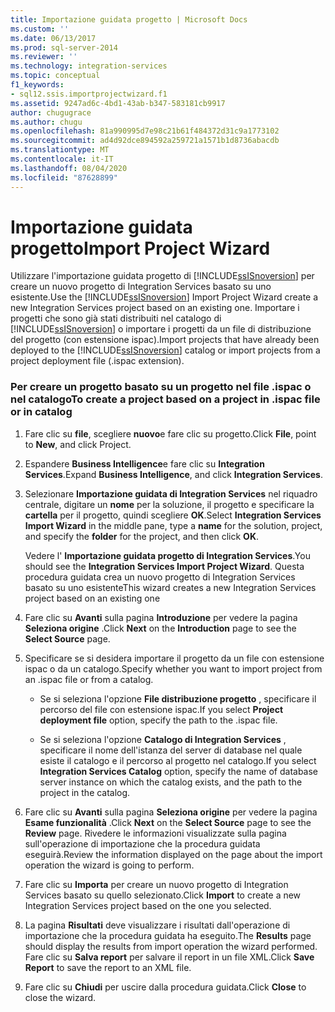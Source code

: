 ```yaml
---
title: Importazione guidata progetto | Microsoft Docs
ms.custom: ''
ms.date: 06/13/2017
ms.prod: sql-server-2014
ms.reviewer: ''
ms.technology: integration-services
ms.topic: conceptual
f1_keywords:
- sql12.ssis.importprojectwizard.f1
ms.assetid: 9247ad6c-4bd1-43ab-b347-583181cb9917
author: chugugrace
ms.author: chugu
ms.openlocfilehash: 81a990995d7e98c21b61f484372d31c9a1773102
ms.sourcegitcommit: ad4d92dce894592a259721a1571b1d8736abacdb
ms.translationtype: MT
ms.contentlocale: it-IT
ms.lasthandoff: 08/04/2020
ms.locfileid: "87628899"
---
```

# <a name="import-project-wizard"></a><span data-ttu-id="b049f-102">Importazione guidata progetto</span><span class="sxs-lookup"><span data-stu-id="b049f-102">Import Project Wizard</span></span>
  <span data-ttu-id="b049f-103">Utilizzare l'importazione guidata progetto di [!INCLUDE[ssISnoversion](../includes/ssisnoversion-md.md)] per creare un nuovo progetto di Integration Services basato su uno esistente.</span><span class="sxs-lookup"><span data-stu-id="b049f-103">Use the [!INCLUDE[ssISnoversion](../includes/ssisnoversion-md.md)] Import Project Wizard create a new Integration Services project based on an existing one.</span></span> <span data-ttu-id="b049f-104">Importare i progetti che sono già stati distribuiti nel catalogo di [!INCLUDE[ssISnoversion](../includes/ssisnoversion-md.md)] o importare i progetti da un file di distribuzione del progetto (con estensione ispac).</span><span class="sxs-lookup"><span data-stu-id="b049f-104">Import projects that have already been deployed to the [!INCLUDE[ssISnoversion](../includes/ssisnoversion-md.md)] catalog or import projects from a project deployment file (.ispac extension).</span></span>  
  
### <a name="to-create-a-project-based-on-a-project-in-ispac-file-or-in-catalog"></a><span data-ttu-id="b049f-105">Per creare un progetto basato su un progetto nel file .ispac o nel catalogo</span><span class="sxs-lookup"><span data-stu-id="b049f-105">To create a project based on a project in .ispac file or in catalog</span></span>  
  
1.  <span data-ttu-id="b049f-106">Fare clic su **file**, scegliere **nuovo**e fare clic su progetto.</span><span class="sxs-lookup"><span data-stu-id="b049f-106">Click **File**, point to **New**, and click Project.</span></span>  
  
2.  <span data-ttu-id="b049f-107">Espandere **Business Intelligence**e fare clic su **Integration Services**.</span><span class="sxs-lookup"><span data-stu-id="b049f-107">Expand **Business Intelligence**, and click **Integration Services**.</span></span>  
  
3.  <span data-ttu-id="b049f-108">Selezionare **Importazione guidata di Integration Services** nel riquadro centrale, digitare un **nome** per la soluzione, il progetto e specificare la **cartella** per il progetto, quindi scegliere **OK**.</span><span class="sxs-lookup"><span data-stu-id="b049f-108">Select **Integration Services Import Wizard** in the middle pane, type a **name** for the solution, project, and specify the **folder** for the project, and then click **OK**.</span></span>  
  
     <span data-ttu-id="b049f-109">Vedere l' **Importazione guidata progetto di Integration Services**.</span><span class="sxs-lookup"><span data-stu-id="b049f-109">You should see the **Integration Services Import Project Wizard**.</span></span> <span data-ttu-id="b049f-110">Questa procedura guidata crea un nuovo progetto di Integration Services basato su uno esistente</span><span class="sxs-lookup"><span data-stu-id="b049f-110">This wizard creates a new Integration Services project based on an existing one</span></span>  
  
4.  <span data-ttu-id="b049f-111">Fare clic su **Avanti** sulla pagina **Introduzione** per vedere la pagina **Seleziona origine** .</span><span class="sxs-lookup"><span data-stu-id="b049f-111">Click **Next** on the **Introduction** page to see the **Select Source** page.</span></span>  
  
5.  <span data-ttu-id="b049f-112">Specificare se si desidera importare il progetto da un file con estensione ispac o da un catalogo.</span><span class="sxs-lookup"><span data-stu-id="b049f-112">Specify whether you want to import project from an .ispac file or from a catalog.</span></span>  
  
    -   <span data-ttu-id="b049f-113">Se si seleziona l'opzione **File distribuzione progetto** , specificare il percorso del file con estensione ispac.</span><span class="sxs-lookup"><span data-stu-id="b049f-113">If you select **Project deployment file** option, specify the path to the .ispac file.</span></span>  
  
    -   <span data-ttu-id="b049f-114">Se si seleziona l'opzione **Catalogo di Integration Services** , specificare il nome dell'istanza del server di database nel quale esiste il catalogo e il percorso al progetto nel catalogo.</span><span class="sxs-lookup"><span data-stu-id="b049f-114">If you select **Integration Services Catalog** option, specify the name of database server instance on which the catalog exists, and the path to the project in the catalog.</span></span>  
  
6.  <span data-ttu-id="b049f-115">Fare clic su **Avanti** sulla pagina **Seleziona origine** per vedere la pagina **Esame funzionalità** .</span><span class="sxs-lookup"><span data-stu-id="b049f-115">Click **Next** on the **Select Source** page to see the **Review** page.</span></span> <span data-ttu-id="b049f-116">Rivedere le informazioni visualizzate sulla pagina sull'operazione di importazione che la procedura guidata eseguirà.</span><span class="sxs-lookup"><span data-stu-id="b049f-116">Review the information displayed on the page about the import operation the wizard is going to perform.</span></span>  
  
7.  <span data-ttu-id="b049f-117">Fare clic su **Importa** per creare un nuovo progetto di Integration Services basato su quello selezionato.</span><span class="sxs-lookup"><span data-stu-id="b049f-117">Click **Import** to create a new Integration Services project based on the one you selected.</span></span>  
  
8.  <span data-ttu-id="b049f-118">La pagina **Risultati** deve visualizzare i risultati dall'operazione di importazione che la procedura guidata ha eseguito.</span><span class="sxs-lookup"><span data-stu-id="b049f-118">The **Results** page should display the results from import operation the wizard performed.</span></span> <span data-ttu-id="b049f-119">Fare clic su **Salva report** per salvare il report in un file XML.</span><span class="sxs-lookup"><span data-stu-id="b049f-119">Click **Save Report** to save the report to an XML file.</span></span>  
  
9. <span data-ttu-id="b049f-120">Fare clic su **Chiudi** per uscire dalla procedura guidata.</span><span class="sxs-lookup"><span data-stu-id="b049f-120">Click **Close** to close the wizard.</span></span>  
  
  
